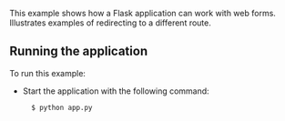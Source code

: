 

This example shows how a Flask application can work with web forms. Illustrates examples of redirecting to a different route.

Running the application
-----------------------

To run this example:
- Start the application with the following command:

        $ python app.py
